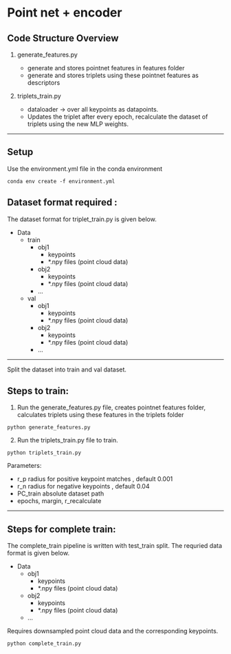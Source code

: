 
# Point net + encoder
## Code Structure Overview

1. generate_features.py 
    * generate and stores pointnet features in features folder    
    * generate and stores triplets using these pointnet features as descriptors

2. triplets_train.py  
    * dataloader -> over all keypoints as datapoints.  
    * Updates the triplet after every epoch, recalculate the dataset of triplets using the new MLP weights.
***
## Setup 
Use the environment.yml file in the conda environment
```
conda env create -f environment.yml
```
## Dataset format required : 
The dataset format for triplet_train.py is given below. 

- Data 
   - train
       - obj1 
         - keypoints 
         - *.npy files (point cloud data)
       - obj2 
         - keypoints 
         - *.npy files (point cloud data)
       - ...
    - val
       - obj1 
         - keypoints 
         - *.npy files (point cloud data)
       - obj2 
         - keypoints 
         - *.npy files (point cloud data)
       - ...
***
Split the dataset into train and val dataset.

## Steps to train: 
1) Run the generate_features.py file, creates pointnet features folder, calculates triplets using these features in the triplets folder 
```
python generate_features.py
```

2) Run the triplets_train.py file to train.
```
python triplets_train.py
```
Parameters:
- r_p radius for positive keypoint matches , default 0.001
- r_n radius for negative keypoints , default 0.04
- PC_train absolute dataset path 
- epochs, margin, r_recalculate 

***

## Steps for complete train:  
The complete_train pipeline is written with test_train split. The requried data format is given below.
- Data 
   - obj1 
      - keypoints 
      - *.npy files (point cloud data)
    - obj2 
      - keypoints 
      - *.npy files (point cloud data)
    - ... 
   
Requires downsampled point cloud data and the corresponding keypoints.
```
python complete_train.py
```

